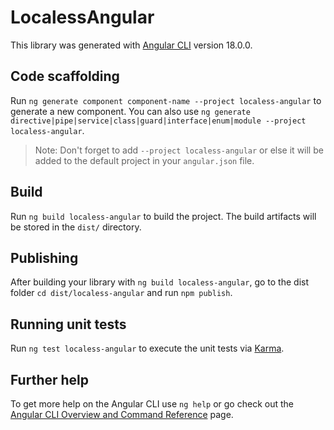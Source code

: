 # LocalessAngular

This library was generated with [Angular CLI](https://github.com/angular/angular-cli) version 18.0.0.

## Code scaffolding

Run `ng generate component component-name --project localess-angular` to generate a new component. You can also use `ng generate directive|pipe|service|class|guard|interface|enum|module --project localess-angular`.
> Note: Don't forget to add `--project localess-angular` or else it will be added to the default project in your `angular.json` file. 

## Build

Run `ng build localess-angular` to build the project. The build artifacts will be stored in the `dist/` directory.

## Publishing

After building your library with `ng build localess-angular`, go to the dist folder `cd dist/localess-angular` and run `npm publish`.

## Running unit tests

Run `ng test localess-angular` to execute the unit tests via [Karma](https://karma-runner.github.io).

## Further help

To get more help on the Angular CLI use `ng help` or go check out the [Angular CLI Overview and Command Reference](https://angular.dev/tools/cli) page.
